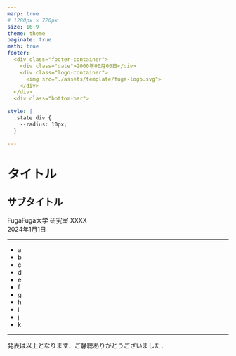 ```yaml
---
marp: true
# 1280px × 720px
size: 16:9
theme: theme
paginate: true
math: true
footer:
  <div class="footer-container">
    <div class="date">2000年00月00日</div>
    <div class="logo-container">
      <img src="./assets/template/fuga-logo.svg">
    </div>
  </div>
  <div class="bottom-bar">

style: |
  .state div {
    --radius: 10px;
  }

---
```

<!-- _class: "title-page-v1" -->
<!-- _paginate: "skip" -->

# タイトル

## サブタイトル

<div class="author-container">
  <div>FugaFuga大学 研究室 XXXX</div>
  <div>2024年1月1日</div>
</div>

---
<!-- _class: "toc-page-v1" -->
<!-- _header: 
  <div class="header-container">
    <h1>目次</h1>
  </div>
 -->

- a
- b
- c
- d
- e
- f
- g
- h
- i
- j
- k

---
<!-- class: "end-page" -->

発表は以上となります．ご静聴ありがとうございました．

<!-- 以下はsvgスプライト用 -->

<style scoped>
  /* svgスプライト用コンテナは非表示にする */
  .svg-use {
    display: none;
  }
</style>

<div class="svg-use">

<svg id="right-arrow-svg" viewBox="0 0 24 24" fill="none" xmlns="http://www.w3.org/2000/svg">
<path d="M14.7055 18.9112C14.2784 18.7306 14 18.3052 14 17.8333V15H3C2.44772 15 2 14.5523 2 14V10C2 9.44772 2.44772 9 3 9H14V6.1667C14 5.69483 14.2784 5.26942 14.7055 5.08884C15.1326 4.90826 15.6241 5.00808 15.951 5.34174L21.6653 11.175C22.1116 11.6307 22.1116 12.3693 21.6653 12.825L15.951 18.6583C15.6241 18.9919 15.1326 19.0917 14.7055 18.9112Z" fill="currentColor"/>
</svg>

</div>
